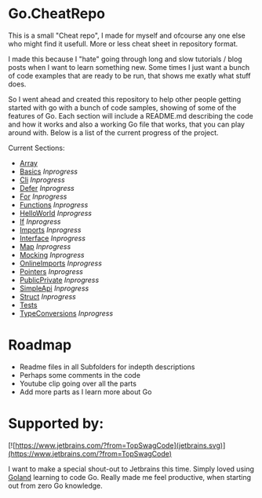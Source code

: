 # Go.CheatRepo

This is a small "Cheat repo", I made for myself and ofcourse any one else who might find it usefull. More or less cheat sheet in repository format.

I made this because I "hate" going through long and slow tutorials / blog posts when I want to learn something new. Some times I just want a bunch of code examples that are ready to be run, that shows me exatly what stuff does.

So I went ahead and created this repository to help other people getting started with go with a bunch of code samples, showing of some of the features of Go. Each section will include a README.md describing the code and how it works and also a working Go file that works, that you can play around with. Below is a list of the current progress of the project.

Current Sections:

* [Array](src/Array)
* [Basics](src/Basics) *Inprogress*
* [Cli](src/Cli) *Inprogress*
* [Defer](src/Defer) *Inprogress*
* [For](src/For) *Inprogress*
* [Functions](src/Functions) *Inprogress*
* [HelloWorld](src/HelloWorld) *Inprogress*
* [If](src/If) *Inprogress*
* [Imports](src/Imports) *Inprogress*
* [Interface](src/Interface) *Inprogress*
* [Map](src/Map) *Inprogress*
* [Mocking](src/Mocking) *Inprogress*
* [OnlineImports](src/OnlineImports) *Inprogress*
* [Pointers](src/Pointers) *Inprogress*
* [PublicPrivate](src/PublicPrivate) *Inprogress*
* [SimpleApi](src/SimpleApi) *Inprogress*
* [Struct](src/Struct) *Inprogress*
* [Tests](src/Tests)
* [TypeConversions](src/TypeConversions) *Inprogress*


# Roadmap

* Readme files in all Subfolders for indepth descriptions
* Perhaps some comments in the code
* Youtube clip going over all the parts
* Add more parts as I learn more about Go

# Supported by:

[![https://www.jetbrains.com/?from=TopSwagCode](jetbrains.svg)](https://www.jetbrains.com/?from=TopSwagCode)

I want to make a special shout-out to Jetbrains this time. Simply loved using [Goland](https://www.jetbrains.com/go/) learning to code Go. Really made me feel productive, when starting out from zero Go knowledge.